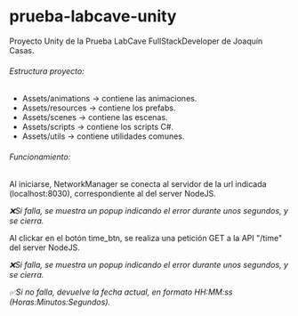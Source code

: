 # prueba-labcave-unity
Proyecto Unity de la Prueba LabCave FullStackDeveloper de Joaqu&iacute;n Casas.

###### Estructura proyecto:
- Assets/animations -> contiene las animaciones.
- Assets/resources  -> contiene los prefabs.
- Assets/scenes     -> contiene las escenas.
- Assets/scripts    -> contiene los scripts C#.
- Assets/utils      -> contiene utilidades comunes.

###### Funcionamiento:
Al iniciarse, NetworkManager se conecta al servidor de la url indicada (localhost:8030), correspondiente al del server NodeJS.

*❌Si falla, se muestra un popup indicando el error durante unos segundos, y se cierra.*


Al clickar en el bot&oacute;n time_btn, se realiza una petici&oacute;n GET a la API "/time" del server NodeJS.

*❌Si falla, se muestra un popup indicando el error durante unos segundos, y se cierra.*

*✅Si no falla, devuelve la fecha actual, en formato HH:MM:ss (Horas:Minutos:Segundos).*

